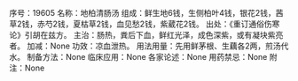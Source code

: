 序号：19605
名称：地柏清肠汤
组成：鲜生地6钱，生侧柏叶4钱，银花2钱，茜草2钱，赤芍2钱，夏枯草2钱，血见愁2钱，紫葳花2钱。
出处：《重订通俗伤寒论》引胡在兹方。
主治：肠热，粪后下血，鲜红光泽，成色深紫，或有凝块紫亮者。
加减：None
功效：凉血泄热。
用法用量：先用鲜茅根、生藕各2两，煎汤代水。
制备方法：None
临床应用：None
各家论述：None
用药禁忌：None
附注：None
